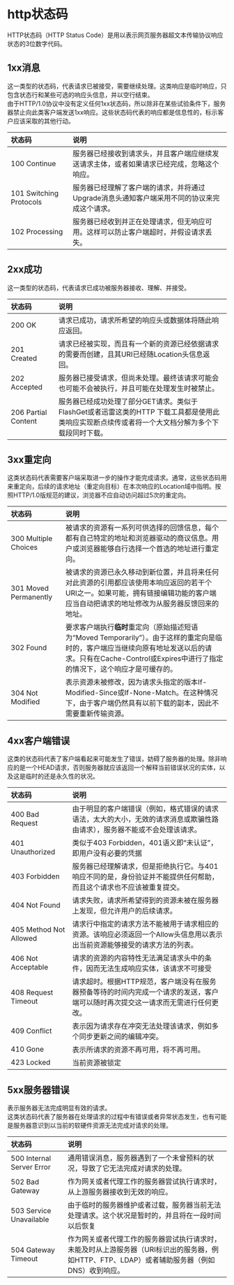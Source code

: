 # http状态码
HTTP状态码（HTTP Status Code）是用以表示网页服务器超文本传输协议响应状态的3位数字代码。

## 1xx消息
这一类型的状态码，代表请求已被接受，需要继续处理。这类响应是临时响应，只包含状态行和某些可选的响应头信息，并以空行结束。<br/>
由于HTTP/1.0协议中没有定义任何1xx状态码，所以除非在某些试验条件下，服务器禁止向此类客户端发送1xx响应。这些状态码代表的响应都是信息性的，标示客户应该采取的其他行动。

| 状态码 | 说明 |
|:------|:-----|
|100 Continue | 服务器已经接收到请求头，并且客户端应继续发送请求主体，或者如果请求已经完成，忽略这个响应。|
|101 Switching Protocols| 服务器已经理解了客户端的请求，并将通过Upgrade消息头通知客户端采用不同的协议来完成这个请求。|
|102 Processing| 服务器已经收到并正在处理请求，但无响应可用。这样可以防止客户端超时，并假设请求丢失。|

## 2xx成功
这一类型的状态码，代表请求已成功被服务器接收、理解、并接受。

| 状态码 | 说明 |
|:------|:-----|
|200 OK | 请求已成功，请求所希望的响应头或数据体将随此响应返回。|
|201 Created |请求已经被实现，而且有一个新的资源已经依据请求的需要而创建，且其URI已经随Location头信息返回。 |
|202 Accepted | 服务器已接受请求，但尚未处理。最终该请求可能会也可能不会被执行，并且可能在处理发生时被禁止。|
|206 Partial Content| 服务器已经成功处理了部分GET请求。类似于FlashGet或者迅雷这类的HTTP 下载工具都是使用此类响应实现断点续传或者将一个大文档分解为多个下载段同时下载。|

## 3xx重定向
这类状态码代表需要客户端采取进一步的操作才能完成请求。通常，这些状态码用来重定向，后续的请求地址（重定向目标）在本次响应的Location域中指明。按照HTTP/1.0版规范的建议，浏览器不应自动访问超过5次的重定向。

| 状态码 | 说明 |
|:------|:-----|
|300 Multiple Choices|被请求的资源有一系列可供选择的回馈信息，每个都有自己特定的地址和浏览器驱动的商议信息。用户或浏览器能够自行选择一个首选的地址进行重定向。|
|301 Moved Permanently|被请求的资源已永久移动到新位置，并且将来任何对此资源的引用都应该使用本响应返回的若干个URI之一。如果可能，拥有链接编辑功能的客户端应当自动把请求的地址修改为从服务器反馈回来的地址。|
|302 Found|要求客户端执行**临时**重定向（原始描述短语为“Moved Temporarily”）。由于这样的重定向是临时的，客户端应当继续向原有地址发送以后的请求。只有在Cache-Control或Expires中进行了指定的情况下，这个响应才是可缓存的。|
|304 Not Modified |表示资源未被修改，因为请求头指定的版本If-Modified-Since或If-None-Match。在这种情况下，由于客户端仍然具有以前下载的副本，因此不需要重新传输资源。|

## 4xx客户端错误
这类的状态码代表了客户端看起来可能发生了错误，妨碍了服务器的处理。除非响应的是一个HEAD请求，否则服务器就应该返回一个解释当前错误状况的实体，以及这是临时的还是永久性的状况。


| 状态码 | 说明 |
|:------|:-----|
|400 Bad Request |由于明显的客户端错误（例如，格式错误的请求语法，太大的大小，无效的请求消息或欺骗性路由请求），服务器不能或不会处理该请求。|
|401 Unauthorized|类似于403 Forbidden，401语义即“未认证”，即用户没有必要的凭据|
|403 Forbidden|服务器已经理解请求，但是拒绝执行它。与401响应不同的是，身份验证并不能提供任何帮助，而且这个请求也不应该被重复提交。|
|404 Not Found|请求失败，请求所希望得到的资源未被在服务器上发现，但允许用户的后续请求。|
|405 Method Not Allowed|请求行中指定的请求方法不能被用于请求相应的资源。该响应必须返回一个Allow头信息用以表示出当前资源能够接受的请求方法的列表。|
|406 Not Acceptable|请求的资源的内容特性无法满足请求头中的条件，因而无法生成响应实体，该请求不可接受|
|408 Request Timeout|请求超时。根据HTTP规范，客户端没有在服务器预备等待的时间内完成一个请求的发送，客户端可以随时再次提交这一请求而无需进行任何更改。|
|409 Conflict|表示因为请求存在冲突无法处理该请求，例如多个同步更新之间的编辑冲突。|
|410 Gone|表示所请求的资源不再可用，将不再可用。|
|423 Locked|当前资源被锁定|

## 5xx服务器错误
表示服务器无法完成明显有效的请求。<br/>这类状态码代表了服务器在处理请求的过程中有错误或者异常状态发生，也有可能是服务器意识到以当前的软硬件资源无法完成对请求的处理。

| 状态码 | 说明 |
|:------|:-----|
|500 Internal Server Error|通用错误消息，服务器遇到了一个未曾预料的状况，导致了它无法完成对请求的处理。|
|502 Bad Gateway|作为网关或者代理工作的服务器尝试执行请求时，从上游服务器接收到无效的响应。|
|503 Service Unavailable|由于临时的服务器维护或者过载，服务器当前无法处理请求。这个状况是暂时的，并且将在一段时间以后恢复|
|504 Gateway Timeout|作为网关或者代理工作的服务器尝试执行请求时，未能及时从上游服务器（URI标识出的服务器，例如HTTP、FTP、LDAP）或者辅助服务器（例如DNS）收到响应。|






